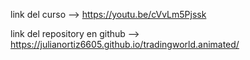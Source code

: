 link del curso  --> https://youtu.be/cVvLm5Pjssk

link del repository en github --> https://julianortiz6605.github.io/tradingworld.animated/
